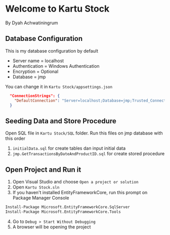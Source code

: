 # Welcome to Kartu Stock

By Dyah Achwatiningrum

## Database Configuration

This is my database configuration by default

- Server name = localhost
- Authentication = Windows Authentication
- Encryption = Optional
- Database = jmp

You can change it in `Kartu Stock/appsettings.json`
```json
  "ConnectionStrings": {
    "DefaultConnection": "Server=localhost;Database=jmp;Trusted_Connection=True;TrustServerCertificate=True;"
  }
```

## Seeding Data and Store Procedure

Open SQL file in `Kartu Stock/SQL` folder. Run this files on jmp database with this order

1. `initialData.sql` for create tables dan input initial data
2. `jmp.GetTransactionsByDateAndProductID.sql` for create stored procedure

## Open Project and Run it

1. Open Visual Studio and choose `Open a project or solution`
2. Open `Kartu Stock.sln`
3. If you haven't installed EntityFrameworkCore, run this prompt on Package Manager Console

```bash
Install-Package Microsoft.EntityFrameworkCore.SqlServer
Install-Package Microsoft.EntityFrameworkCore.Tools
```

4. Go to `Debug > Start Without Debugging`
5. A browser will be opening the project